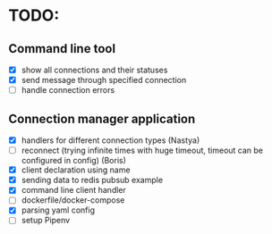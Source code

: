 # TODO:
## Command line tool
- [x] show all connections and their statuses
- [x] send message through specified connection
- [ ] handle connection errors

## Connection manager application
- [x] handlers for different connection types  (Nastya)
- [ ] reconnect (trying infinite times with huge timeout, timeout can be configured in config)  (Boris)
- [x] client declaration using name
- [x] sending data to redis pubsub example
- [x] command line client handler  
- [ ] dockerfile/docker-compose
- [x] parsing yaml config
- [ ] setup Pipenv
